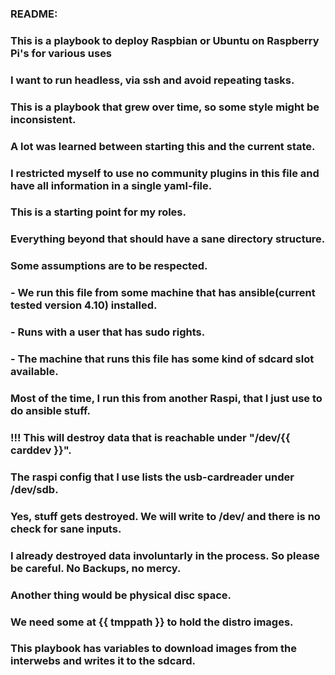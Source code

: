 ###     README:
###     This is a playbook to deploy Raspbian or Ubuntu on Raspberry Pi's for various uses
###     I want to run headless, via ssh and avoid repeating tasks.
###     This is a playbook that grew over time, so some style might be inconsistent.
###     A lot was learned between starting this and the current state.
###
###     I restricted myself to use no community plugins in this file and have all information in a single yaml-file.
###     This is a starting point for my roles. 
###     Everything beyond that should have a sane directory structure.
###     
###     Some assumptions are to be respected.
###     - We run this file from some machine that has ansible(current tested version 4.10) installed.
###     - Runs with a user that has sudo rights.
###     - The machine that runs this file has some kind of sdcard slot available.
###   
###     Most of the time, I run this from another Raspi, that I just use to do ansible stuff.
###     
###     !!! This will destroy data that is reachable under "/dev/{{ carddev }}". 
###         The raspi config that I use lists the usb-cardreader under /dev/sdb.
###
###     Yes, stuff gets destroyed. We will write to /dev/ and there is no check for sane inputs.
###     I already destroyed data involuntarly in the process. So please be careful. No Backups, no mercy.
###
###     Another thing would be physical disc space. 
###     We need some at {{ tmppath }} to hold the distro images.
###     This playbook has variables to download images from the interwebs and writes it to the sdcard.
